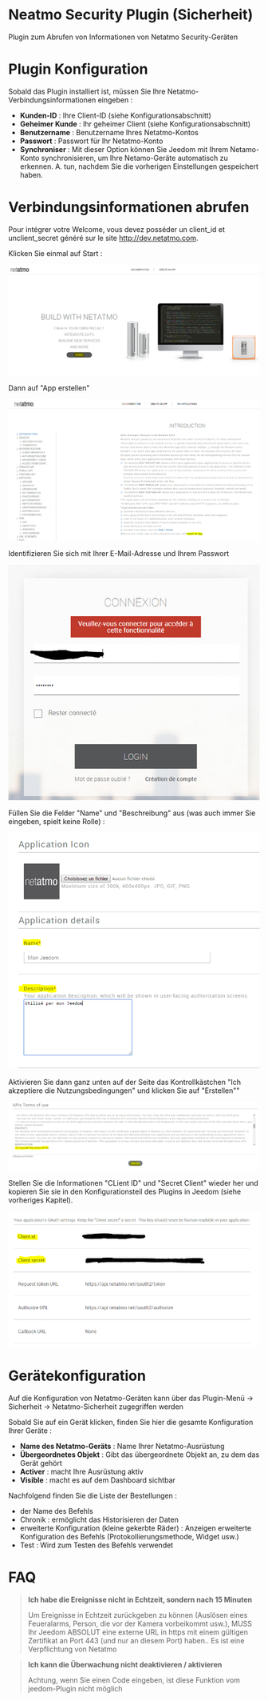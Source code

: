 # Neatmo Security Plugin (Sicherheit)

Plugin zum Abrufen von Informationen von Netatmo Security-Geräten

# Plugin Konfiguration

Sobald das Plugin installiert ist, müssen Sie Ihre Netatmo-Verbindungsinformationen eingeben :

-   **Kunden-ID** : Ihre Client-ID (siehe Konfigurationsabschnitt)
-   **Geheimer Kunde** : Ihr geheimer Client (siehe Konfigurationsabschnitt)
-   **Benutzername** : Benutzername Ihres Netatmo-Kontos
-   **Passwort** : Passwort für Ihr Netatmo-Konto
-   **Synchroniser** : Mit dieser Option können Sie Jeedom mit Ihrem Netamo-Konto synchronisieren, um Ihre Netamo-Geräte automatisch zu erkennen. A.
    tun, nachdem Sie die vorherigen Einstellungen gespeichert haben.

# Verbindungsinformationen abrufen

Pour intégrer votre Welcome, vous devez posséder un client\_id et unclient\_secret généré sur le site <http://dev.netatmo.com>.

Klicken Sie einmal auf Start :

![netatmoWelcome10](../images/netatmoWelcome10.png)

Dann auf "App erstellen"

![netatmoWelcome11](../images/netatmoWelcome11.png)

Identifizieren Sie sich mit Ihrer E-Mail-Adresse und Ihrem Passwort

![netatmoWelcome12](../images/netatmoWelcome12.png)

Füllen Sie die Felder "Name" und "Beschreibung" aus (was auch immer Sie eingeben, spielt keine Rolle) :

![netatmoWelcome13](../images/netatmoWelcome13.png)

Aktivieren Sie dann ganz unten auf der Seite das Kontrollkästchen "Ich akzeptiere die Nutzungsbedingungen" und klicken Sie auf "Erstellen""

![netatmoWelcome14](../images/netatmoWelcome14.png)

Stellen Sie die Informationen "CLient ID" und "Secret Client" wieder her und kopieren Sie sie in den Konfigurationsteil des Plugins in Jeedom (siehe vorheriges Kapitel).

![netatmoWelcome15](../images/netatmoWelcome15.png)

# Gerätekonfiguration

Auf die Konfiguration von Netatmo-Geräten kann über das Plugin-Menü -> Sicherheit -> Netatmo-Sicherheit zugegriffen werden

Sobald Sie auf ein Gerät klicken, finden Sie hier die gesamte Konfiguration Ihrer Geräte :

-   **Name des Netatmo-Geräts** : Name Ihrer Netatmo-Ausrüstung
-   **Übergeordnetes Objekt** : Gibt das übergeordnete Objekt an, zu dem das Gerät gehört
-   **Activer** : macht Ihre Ausrüstung aktiv
-   **Visible** : macht es auf dem Dashboard sichtbar

Nachfolgend finden Sie die Liste der Bestellungen :

-   der Name des Befehls
-   Chronik : ermöglicht das Historisieren der Daten
-   erweiterte Konfiguration (kleine gekerbte Räder) : Anzeigen
    erweiterte Konfiguration des Befehls (Protokollierungsmethode, Widget usw.)
-   Test : Wird zum Testen des Befehls verwendet

# FAQ

>**Ich habe die Ereignisse nicht in Echtzeit, sondern nach 15 Minuten**
>
>Um Ereignisse in Echtzeit zurückgeben zu können (Auslösen eines Feueralarms, Person, die vor der Kamera vorbeikommt usw.), MUSS Ihr Jeedom ABSOLUT eine externe URL in https mit einem gültigen Zertifikat an Port 443 (und nur an diesem Port) haben.. Es ist eine Verpflichtung von Netatmo

>**Ich kann die Überwachung nicht deaktivieren / aktivieren**
>
>Achtung, wenn Sie einen Code eingeben, ist diese Funktion vom jeedom-Plugin nicht möglich
